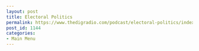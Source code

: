 ```yaml
---
layout: post
title: Electoral Politics
permalink: https://www.thedigradio.com/podcast/electoral-politics/index.html
post_id: 1144
categories: 
- Main Menu
---
```


